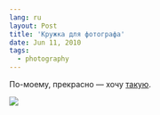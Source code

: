 ```yaml
---
lang: ru
layout: Post
title: 'Кружка для фотографа'
date: Jun 11, 2010
tags:
  - photography
---
```


По-моему, прекрасно — хочу [такую](http://www.the-digital-picture.com/Reviews/Canon-EF-70-200mm-f-4.0-L-USM-Lens-Mug-Review.aspx).

![](/images/blog/Canon-EF-70-200mm-f-40-L-USM-Lens-Mug-Tripod-Mount.jpg)
